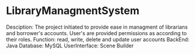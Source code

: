 # LibraryManagmentSystem
Desciption: The project initiated to provide ease in managment of librarians and borrower's accounts. User's are provided permissions as according to their roles.
Function: read, write, delete and update user accounts
 BackEnd: Java
 Database: MySQL
 UserInterface: Scene Builder
 
